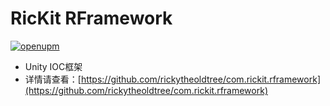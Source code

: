 # RicKit RFramework
[![openupm](https://img.shields.io/npm/v/com.rickit.rframework?label=openupm&registry_uri=https://package.openupm.com)](https://openupm.com/packages/com.rickit.rframework/)
- Unity IOC框架
- 详情请查看：[https://github.com/rickytheoldtree/com.rickit.rframework](https://github.com/rickytheoldtree/com.rickit.rframework)